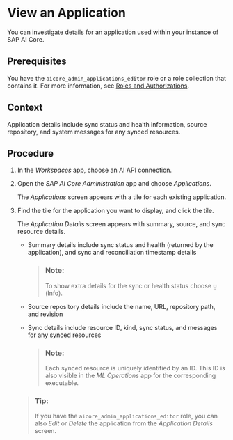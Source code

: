 <!-- loioedb1aa02351349f3adc94a77b631d9bd -->

<link rel="stylesheet" type="text/css" href="css/sap-icons.css"/>

# View an Application

You can investigate details for an application used within your instance of SAP AI Core.



<a name="loioedb1aa02351349f3adc94a77b631d9bd__prereq_b1t_w3x_ycc"/>

## Prerequisites

You have the `aicore_admin_applications_editor` role or a role collection that contains it. For more information, see [Roles and Authorizations](security-e4cf710.md#loio4ef8499d7a4945ec854e3b4590830bcc).



<a name="loioedb1aa02351349f3adc94a77b631d9bd__context_tfw_2mx_ycc"/>

## Context

Application details include sync status and health information, source repository, and system messages for any synced resources.



<a name="loioedb1aa02351349f3adc94a77b631d9bd__steps_ydw_gmx_ycc"/>

## Procedure

1.  In the *Workspaces* app, choose an AI API connection.

2.  Open the *SAP AI Core Administration* app and choose *Applications*.

    The *Applications* screen appears with a tile for each existing application.

3.  Find the tile for the application you want to display, and click the tile.

    The *Application Details* screen appears with summary, source, and sync resource details.

    -   Summary details include sync status and health \(returned by the application\), and sync and reconciliation timestamp details

        > ### Note:  
        > To show extra details for the sync or health status choose <span class="SAP-icons-V5"></span> \(Info\).

    -   Source repository details include the name, URL, repository path, and revision

    -   Sync details include resource ID, kind, sync status, and messages for any synced resources

        > ### Note:  
        > Each synced resource is uniquely identified by an ID. This ID is also visible in the *ML Operations* app for the corresponding executable.


    > ### Tip:  
    > If you have the `aicore_admin_applications_editor` role, you can also *Edit* or *Delete* the application from the *Application Details* screen.


